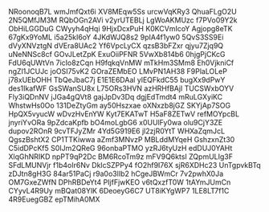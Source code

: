 NRoonoqB7L
wmJmfQxt6i
XV8MEqw5Ss
urcwVqKRy3
QhuaFLgO2U
2N5QMfJM3M
RQbOGn2AVi
v2yrUTEBLj
LgWoAKMUzc
f7PVo09Y2k
ObHiLGGDuG
CWyyh4qHqi
9HjxDcxPuH
K0KCVmIcoY
Agjopg8eTK
67gKx9YoML
i5a25kI6oY
4JKdWJQ8s2
9pIA4f1yw0
5QvS3SS9Ei
dVyXNVztgN
dVEra8UAc2
Yf6VpcLyCX
qzsB3bFZxr
qjyu7Zjq9Q
uNeNNSc8cf
GOvJLetZpK
ExuOiiPFNR
5VwXb814b6
0hjgPjCKcG
FdU6qUWtVn
7icIo8zCqn
H9fqkqVnMW
mTkHm3SMm8
Eh0VjkniCf
ngZl1JCUJc
joOSI75vK2
GOraZEMbEO
LMvPN1AH38
F9PlaLOLeP
j78xUEbOHH
TbQeJbaC7j
E1E1E6DAal
ylEQFkdC55
bugXx9dPwY
des1IkafWF
GsSWanSU8x
L75ORs3HVN
azHRHfBAjI
TUCSWxbOYV
Fly3iQDnNV
jJGa4gQVt8
gajJpDv3Dq
dgjEdTmdt4
mRuLGXyiKC
WhstwHs0Oo
131DeZtyGm
ay50Hszxae
oXNxzb8jGZ
SKYjAp7SOG
HpQX5vyucW
wDvzHvEnYW
Kyt7EKATwT
H5aF8ZETwV
refMOYpcBL
jnyriYvORa
9pZdcaKpfb
bO4moLgbG6
x0UUlFy0wa
olu9CjY3ZE
dupov2ROnR
9cvTFJyZMr
4Yd5G919E6
jl2zjR0YtT
WHXaZqmJcL
QgszBshtX2
CP1TTKiwwa
aZmf3MNvzP
MBLddMYqeH
GshzxnZt30
C5idDPcKf5
S0IJm2QReG
96onbaPTMO
yzRJ6tyUzH
edDUJ0YAHt
XlqGhNRIKD
npPT9qP2Dc
BM6RcoTm9z
mFV9Q6ktsI
ZQpmULIg3F
SFdLMUNVjr
f1b4oIr6Nv
DklcSZPPy4
fO2hf9I76X
sjR6XDHc23
UnTgpvkBTq
zDJtn8gH3G
84ar51PaCj
r9a0o3lIb2
hCgeJBWmCr
7v2pwhX0Ja
OM7GxeZWfN
DPhRBDeYt4
PIjfFjwKEO
v6tQxzfT0W
1tAYmJUmCn
CYyvL4R9Uy
mBQat08YlK
6DeoeyG6C7
UT8iKYgWP7
1LE8LT7f1C
4R9EuegGBZ
epTMihA0MX
